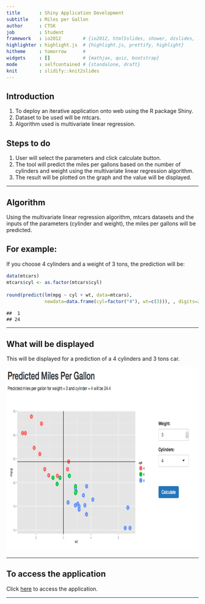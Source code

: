 ```yaml
---
title       : Shiny Application Development
subtitle    : Miles per Gallon 
author      : CTSK
job         : Student
framework   : io2012        # {io2012, html5slides, shower, dzslides, ...}
highlighter : highlight.js  # {highlight.js, prettify, highlight}
hitheme     : tomorrow      # 
widgets     : []            # {mathjax, quiz, bootstrap}
mode        : selfcontained # {standalone, draft}
knit        : slidify::knit2slides
---
```


## Introduction

1. To deploy an iterative application onto web using the R package Shiny.
2. Dataset to be used will be mtcars.
3. Algorithm used is multivariate linear regression.

Steps to do
-----------
1. User will select the parameters and click calculate button. 
2. The tool will predict the miles per gallons based on the number of cylinders and weight using the multivariate linear regression algorithm.
3. The result will be plotted on the graph and the value will be displayed.

---

## Algorithm

Using the multivariate linear regression algorithm, mtcars datasets and the inputs of the parameters (cylinder and weight), the miles per gallons will be predicted.

For example:
------------
If you choose 4 cylinders and a weight of 3 tons, the prediction will be:


```r
data(mtcars)
mtcars$cyl <- as.factor(mtcars$cyl)
 
round(predict(lm(mpg ~ cyl + wt, data=mtcars), 
              newdata=data.frame(cyl=factor("4"), wt=c(3))), , digits=2)
```

```
##  1 
## 24
```

---

## What will be displayed

This will be displayed for a prediction of a 4 cylinders and 3 tons car.

<img src="assets/img/result.png" height="482" width="950">

---

## To access the application

Click  <a href="https://ctsk.shinyapps.io/develop_data_prod/">here</a> to access the application.

---
